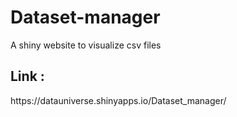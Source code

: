 # <h1>Dataset-manager</h1>
A shiny website to visualize csv files
<h2> Link : </h2> https://datauniverse.shinyapps.io/Dataset_manager/
